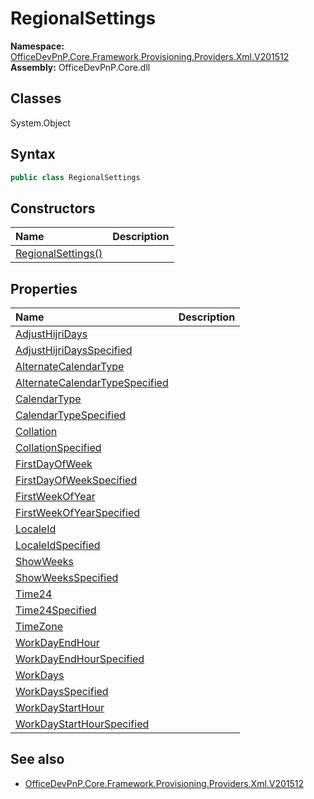 # RegionalSettings
  
**Namespace:** [OfficeDevPnP.Core.Framework.Provisioning.Providers.Xml.V201512](OfficeDevPnP.Core.Framework.Provisioning.Providers.Xml.V201512.md)  
**Assembly:** OfficeDevPnP.Core.dll  
## Classes
System.Object  
## Syntax
```C#
public class RegionalSettings
```
## Constructors
|**Name**|**Description**|
|:-----|:-----|
| [RegionalSettings()](RegionalSettingsconstructor1details.md) | 
## Properties
|**Name**|**Description**|
|:-----|:-----|
| [AdjustHijriDays](RegionalSettings.AdjustHijriDays.md) | 
| [AdjustHijriDaysSpecified](RegionalSettings.AdjustHijriDaysSpecified.md) | 
| [AlternateCalendarType](RegionalSettings.AlternateCalendarType.md) | 
| [AlternateCalendarTypeSpecified](RegionalSettings.AlternateCalendarTypeSpecified.md) | 
| [CalendarType](RegionalSettings.CalendarType.md) | 
| [CalendarTypeSpecified](RegionalSettings.CalendarTypeSpecified.md) | 
| [Collation](RegionalSettings.Collation.md) | 
| [CollationSpecified](RegionalSettings.CollationSpecified.md) | 
| [FirstDayOfWeek](RegionalSettings.FirstDayOfWeek.md) | 
| [FirstDayOfWeekSpecified](RegionalSettings.FirstDayOfWeekSpecified.md) | 
| [FirstWeekOfYear](RegionalSettings.FirstWeekOfYear.md) | 
| [FirstWeekOfYearSpecified](RegionalSettings.FirstWeekOfYearSpecified.md) | 
| [LocaleId](RegionalSettings.LocaleId.md) | 
| [LocaleIdSpecified](RegionalSettings.LocaleIdSpecified.md) | 
| [ShowWeeks](RegionalSettings.ShowWeeks.md) | 
| [ShowWeeksSpecified](RegionalSettings.ShowWeeksSpecified.md) | 
| [Time24](RegionalSettings.Time24.md) | 
| [Time24Specified](RegionalSettings.Time24Specified.md) | 
| [TimeZone](RegionalSettings.TimeZone.md) | 
| [WorkDayEndHour](RegionalSettings.WorkDayEndHour.md) | 
| [WorkDayEndHourSpecified](RegionalSettings.WorkDayEndHourSpecified.md) | 
| [WorkDays](RegionalSettings.WorkDays.md) | 
| [WorkDaysSpecified](RegionalSettings.WorkDaysSpecified.md) | 
| [WorkDayStartHour](RegionalSettings.WorkDayStartHour.md) | 
| [WorkDayStartHourSpecified](RegionalSettings.WorkDayStartHourSpecified.md) | 
## See also
- [OfficeDevPnP.Core.Framework.Provisioning.Providers.Xml.V201512](OfficeDevPnP.Core.Framework.Provisioning.Providers.Xml.V201512.md)
